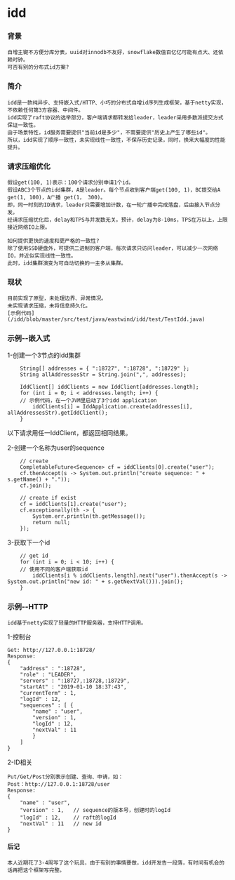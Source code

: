# idd

### 背景
    
    自增主键不方便分库分表，uuid对innodb不友好，snowflake数值百亿亿可能有点大、还依赖时钟。
    可否有别的分布式id方案?

### 简介

    idd是一款纯异步、支持嵌入式/HTTP、小巧的分布式自增id序列生成框架，基于netty实现，不依赖任何第3方容器、中间件。
    idd实现了raft协议的选举部分，客户端请求都转发给leader，leader采用多数派提交方式保证一致性。
    由于场景特性，id服务需要提供"当前id是多少"，不需要提供"历史上产生了哪些id"。
    所以，idd实现了顺序一致性，未实现线性一致性，不保存历史记录，同时，换来大幅度的性能提升。
    
### 请求压缩优化

    假设get(100, 1)表示：100个请求分别申请1个id。
    假设ABC3个节点的idd集群，A是leader。每个节点收到客户端get(100, 1)，BC提交给A get(1, 100)，A广播 get(1， 300)。
    即，同一时刻的ID请求，leader只需要增加计数，在一轮广播中完成落盘，后由接入节点分发。
    经请求压缩优化后，delay和TPS与并发数无关。预计，delay为8-10ms，TPS在万以上，上限接近网络IO上限。
    
    如何提供更快的速度和更严格的一致性?
    除了使用SSD硬盘外，可提供二进制的客户端，每次请求只访问leader，可以减少一次网络IO，并近似实现线性一致性。
    此时，idd集群演变为可自动切换的一主多从集群。

### 现状

    目前实现了原型，未处理边界、异常情况。
    未实现请求压缩，未将信息持久化。
    [示例代码](/idd/blob/master/src/test/java/eastwind/idd/test/TestIdd.java) 
    
    
### 示例--嵌入式

  1-创建一个3节点的idd集群

        String[] addresses = { ":18727", ":18728", ":18729" };
        String allAddressesStr = String.join(",", addresses);
	
        IddClient[] iddClients = new IddClient[addresses.length];
        for (int i = 0; i < addresses.length; i++) {
	    // 示例代码，在一个JVM里启动了3个idd application
            iddClients[i] = IddApplication.create(addresses[i], allAddressesStr).getIddClient();
        }

  以下请求用任一IddClient，都返回相同结果。
  
  2-创建一个名称为user的sequence

        // create
        CompletableFuture<Sequence> cf = iddClients[0].create("user");
        cf.thenAccept(s -> System.out.println("create sequence: " + s.getName() + "."));
        cf.join();

        // create if exist
        cf = iddClients[1].create("user");
        cf.exceptionally(th -> {
            System.err.println(th.getMessage());
            return null;
        });
		
  3-获取下一个id

        // get id
        for (int i = 0; i < 10; i++) {
	    // 使用不同的客户端获取id
            iddClients[i % iddClients.length].next("user").thenAccept(s -> System.out.println("new id: " + s.getNextVal())).join();
        }

### 示例--HTTP

    idd基于netty实现了轻量的HTTP服务器，支持HTTP调用。
    
  1-控制台
   
    Get: http://127.0.0.1:18728/
    Response:
    {
        "address" : ":18728",
        "role" : "LEADER",
        "servers" : ":18727,:18728,:18729",
        "startAt" : "2019-01-10 18:37:43",
        "currentTerm" : 1,
        "logId" : 12,
        "sequences" : [ {
            "name" : "user",
            "version" : 1,
            "logId" : 12,
            "nextVal" : 11
            } 
        ]
    }
  
  2-ID相关
  
    Put/Get/Post分别表示创建、查询、申请，如：
    Post：http://127.0.0.1:18728/user
    Response:
    {
        "name" : "user",
        "version" : 1,   // sequence的版本号，创建时的logId
        "logId" : 12,    // raft的logId
        "nextVal" : 11   // new id
    }

#### 后记

    本人近期花了3-4周写了这个玩具，由于有别的事情要做，idd开发告一段落，有时间有机会的话再把这个框架写完整。
